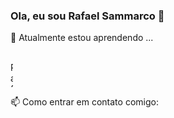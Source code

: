 ### Ola, eu sou Rafael Sammarco 👋

🌱 Atualmente estou aprendendo ...






<div style="display: inline_block"><br>
  <img align="center" alt="Rafael-Csharp" height="40" width="4B8r3B4p7yhRXuBWLqsQ546WR43cqQwrbXMDFnBi6vSJBeif8tPW85a7r7DM961Jvk4hdryZoByEp8GC8HzsqJpRN4FxGM9.svg">
  
</div>

 📫 Como entrar em contato comigo:


